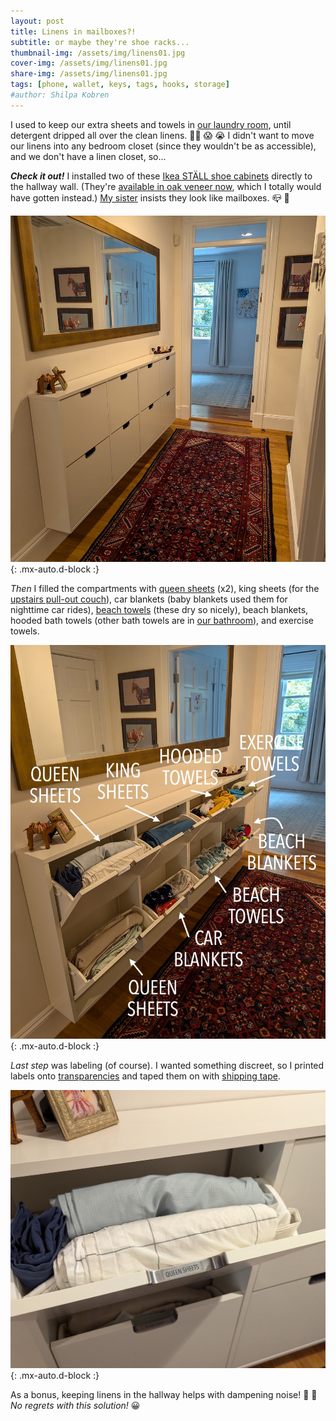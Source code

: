 ```yaml
---
layout: post
title: Linens in mailboxes?!
subtitle: or maybe they're shoe racks...
thumbnail-img: /assets/img/linens01.jpg
cover-img: /assets/img/linens01.jpg
share-img: /assets/img/linens01.jpg
tags: [phone, wallet, keys, tags, hooks, storage]
#author: Shilpa Kobren
---
```


I used to keep our extra sheets and towels in [our laundry room](../2024-09-20-laundry), until detergent dripped 
all over the clean linens. :woman_facepalming: :scream: :sob: I didn't want to move our 
linens into any bedroom closet (since they wouldn't be as accessible), and we don't have a linen closet, so... 

***Check it out!*** I installed two of these [Ikea STÄLL shoe cabinets](https://www.ikea.com/us/en/p/staell-shoe-cabinet-with-4-compartments-white-60530266/) directly to the hallway wall. 
(They're [available in oak veneer now](https://www.ikea.com/us/en/p/staell-shoe-cabinet-with-4-compartments-oak-veneer-40530229/), which I totally would have gotten instead.) 
[My sister](https://www.nadimpallilab.org/) insists they look like mailboxes. :mailbox_closed: :raised_eyebrow:

![mailboxes](../assets/img/linens01.jpg){: .mx-auto.d-block :}

*Then* I filled the compartments with [queen sheets](https://www.brooklinen.com/collections/organic-sheets) (x2), king sheets (for the [upstairs pull-out couch](https://www.americanleather.com/products/gaines/)), 
car blankets (baby blankets used them for nighttime car rides), [beach towels](https://www.amazon.com/gp/product/B07PMDN5MM/) (these dry so nicely), 
beach blankets, hooded bath towels (other bath towels are in [our bathroom](../2022-06-25-bathroom-reno)), and exercise towels.

![mailboxes](../assets/img/linens02.jpg){: .mx-auto.d-block :}

*Last step* was labeling (of course). I wanted something discreet, so I printed labels onto [transparencies](https://www.amazon.com/gp/product/B091BVB3GF) and taped them on with [shipping tape](https://www.amazon.com/Scotch-Heavy-Packaging-Inches-Clear/dp/B00RSB6I1E). 

![mailboxes](../assets/img/linens03.jpg){: .mx-auto.d-block :}

As a bonus, keeping linens in the hallway helps with dampening noise! :runner: :hear_no_evil: *No regrets with this solution!* :grinning: